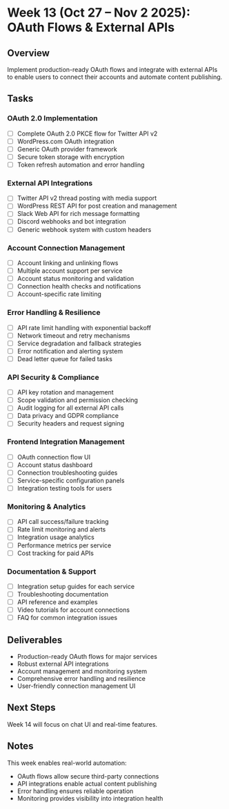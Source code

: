 # Week 13 (Oct 27 – Nov 2 2025): OAuth Flows & External APIs

## Overview
Implement production-ready OAuth flows and integrate with external APIs to enable users to connect their accounts and automate content publishing.

## Tasks
### OAuth 2.0 Implementation
- [ ] Complete OAuth 2.0 PKCE flow for Twitter API v2
- [ ] WordPress.com OAuth integration
- [ ] Generic OAuth provider framework
- [ ] Secure token storage with encryption
- [ ] Token refresh automation and error handling

### External API Integrations
- [ ] Twitter API v2 thread posting with media support
- [ ] WordPress REST API for post creation and management
- [ ] Slack Web API for rich message formatting
- [ ] Discord webhooks and bot integration
- [ ] Generic webhook system with custom headers

### Account Connection Management
- [ ] Account linking and unlinking flows
- [ ] Multiple account support per service
- [ ] Account status monitoring and validation
- [ ] Connection health checks and notifications
- [ ] Account-specific rate limiting

### Error Handling & Resilience
- [ ] API rate limit handling with exponential backoff
- [ ] Network timeout and retry mechanisms
- [ ] Service degradation and fallback strategies
- [ ] Error notification and alerting system
- [ ] Dead letter queue for failed tasks

### API Security & Compliance
- [ ] API key rotation and management
- [ ] Scope validation and permission checking
- [ ] Audit logging for all external API calls
- [ ] Data privacy and GDPR compliance
- [ ] Security headers and request signing

### Frontend Integration Management
- [ ] OAuth connection flow UI
- [ ] Account status dashboard
- [ ] Connection troubleshooting guides
- [ ] Service-specific configuration panels
- [ ] Integration testing tools for users

### Monitoring & Analytics
- [ ] API call success/failure tracking
- [ ] Rate limit monitoring and alerts
- [ ] Integration usage analytics
- [ ] Performance metrics per service
- [ ] Cost tracking for paid APIs

### Documentation & Support
- [ ] Integration setup guides for each service
- [ ] Troubleshooting documentation
- [ ] API reference and examples
- [ ] Video tutorials for account connections
- [ ] FAQ for common integration issues

## Deliverables
- Production-ready OAuth flows for major services
- Robust external API integrations
- Account management and monitoring system
- Comprehensive error handling and resilience
- User-friendly connection management UI

## Next Steps
Week 14 will focus on chat UI and real-time features.

## Notes
This week enables real-world automation:
- OAuth flows allow secure third-party connections
- API integrations enable actual content publishing
- Error handling ensures reliable operation
- Monitoring provides visibility into integration health
